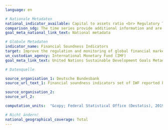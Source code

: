 ```yaml
---
language: en

# Nationale Metadaten
national_indicator_available: Capital to assets ratio <br> Regulatory Tier 1 capital to risk-weighted assets <br> Nonperforming loans net of provisions to capital <br> Nonperforming loans net of provisions to gross loans <br> Return on assets <br> Liquid assets to short-term liabilities <br> Net open position in foreign exchange to capital
comparison_sdg: The time series provide additional information and are not compliant with the international metadata description.
goal_meta_national_link_text: National metadata

# Globale Metadaten
indicator_name: Financial Soundness Indicators
target: Improve the regulation and monitoring of global financial markets and institutions and strengthen the implementation of such regulations
un_custodian_agency: International Monetary Fund (IMF)
goal_meta_link_text: United Nations Sustainable Development Goals Metadata

# Datenquelle

source_organisation_1: Deutsche Bundesbank
source_url_text_1: Financial soundness indicators set of IWF reported by Deutsche Bundesbank

source_organisation_2:
source_url_2:

computation_units:  "&copy; Federal Statistical Office (Destatis), 2019"

# Nicht ändern!
national_geographical_coverage: Total
---
```

